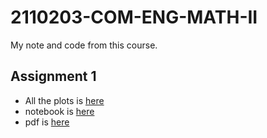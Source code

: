 # 2110203-COM-ENG-MATH-II

My note and code from this course.

## Assignment 1
- All the plots is [here](./Assignment_1/)
- notebook is [here](./Assignment_1/Com_Eng_Math_2_1_2023_Assignment_1.ipynb)
- pdf is [here](https://drive.google.com/file/d/1lkQ7csbsMl-ZuGU9RGxmTd9z_mhlAoS-/view?usp=sharing)